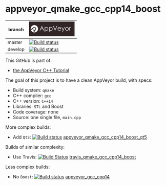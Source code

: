 # appveyor_qmake_gcc_cpp14_boost

branch|[![AppVeyor CI logo](AppVeyor.png)](https://ci.appveyor.com)
---|---
master|[![Build status](https://ci.appveyor.com/api/projects/status/smdyia4iojoju3ny/branch/master?svg=true)](https://ci.appveyor.com/project/richelbilderbeek/appveyor-qmake-gcc-cpp14-boost/branch/master)
develop|[![Build status](https://ci.appveyor.com/api/projects/status/smdyia4iojoju3ny/branch/develop?svg=true)](https://ci.appveyor.com/project/richelbilderbeek/appveyor-qmake-gcc-cpp14-boost/branch/develop)

This GitHub is part of:

 * [the AppVeyor C++ Tutorial](https://github.com/richelbilderbeek/appveyor_cpp_tutorial)
 
The goal of this project is to have a clean AppVeyor build, with specs:

 * Build system: `qmake`
 * C++ compiler: `gcc`
 * C++ version: `C++14`
 * Libraries: `STL` and Boost
 * Code coverage: none
 * Source: one single file, `main.cpp`

More complex builds:

 * Add `Qt5`: [![Build status](https://ci.appveyor.com/api/projects/status/4n16v893vc5ky1n1/branch/master?svg=true)](https://ci.appveyor.com/project/richelbilderbeek/appveyor-qmake-gcc-cpp14-boost-qt5/branch/master) [appveyor_qmake_gcc_cpp14_boost_qt5](https://www.github.com/richelbilderbeek/appveyor_qmake_gcc_cpp14_boost_qt5) 

Builds of similar complexity:

 * Use Travis: [![Build Status](https://travis-ci.org/richelbilderbeek/travis_qmake_gcc_cpp14_boost.svg?branch=master)](https://travis-ci.org/richelbilderbeek/travis_qmake_gcc_cpp14_boost) [travis_qmake_gcc_cpp14_boost](https://www.github.com/richelbilderbeek/travis_qmake_gcc_cpp14_boost) 

Less complex builds:

 * No `Boost`: [![Build status](https://ci.appveyor.com/api/projects/status/8otskad85edx7m4m/branch/master?svg=true)](https://ci.appveyor.com/project/richelbilderbeek/appveyor-qmake-gcc-cpp14/branch/master) [appveyor_gcc_cpp14](https://www.github.com/richelbilderbeek/appveyor_qmake_gcc_cpp14)
